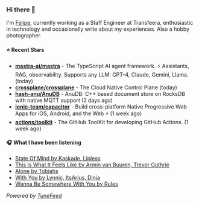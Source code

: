 ### Hi there 👋

I'm [Felipe](https://felipevm.com), currently working as a Staff Engineer at Transfeera, enthusiastic in technology and occasionally write about my experiences. Also a hobby photographer.

#### ⭐ Recent Stars
- **[mastra-ai/mastra](https://github.com/mastra-ai/mastra)** - The TypeScript AI agent framework. ⚡ Assistants, RAG, observability. Supports any LLM: GPT-4, Claude, Gemini, Llama. (today)
- **[crossplane/crossplane](https://github.com/crossplane/crossplane)** - The Cloud Native Control Plane (today)
- **[hash-anu/AnuDB](https://github.com/hash-anu/AnuDB)** - AnuDB: C&#43;&#43; based document store on RocksDB with native MQTT support (2 days ago)
- **[ionic-team/capacitor](https://github.com/ionic-team/capacitor)** - Build cross-platform Native Progressive Web Apps for iOS, Android, and the Web ⚡️ (1 week ago)
- **[actions/toolkit](https://github.com/actions/toolkit)** - The GitHub ToolKit for developing GitHub Actions. (1 week ago)

#### 🎧 What I have been listening
- [State Of Mind by Kaskade, Lipless](https://open.spotify.com/track/769a3KrWIeyqIeAsKSyq2Y)
- [This Is What It Feels Like by Armin van Buuren, Trevor Guthrie](https://open.spotify.com/track/5GjnIpUlLGEIYk052ISOw9)
- [Alone by Tobiahs](https://open.spotify.com/track/47JnKvBQFj4kFNs3sancVJ)
- [With You by Lynnic, ItsArius, Dinia](https://open.spotify.com/track/4FtVOZM48CHrItbrqfn9Sd)
- [Wanna Be Somewhere With You by Rules](https://open.spotify.com/track/2ZYz1NTuQxoKy7BaYHzzSi)

_Powered by [TuneFeed](https://tunefeed.app?ref=github.com)_
